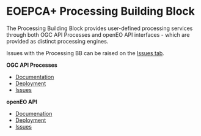 # EOEPCA+ Processing Building Block

The Processing Building Block provides user-defined processing services through both OGC API Processes and openEO API interfaces - which are provided as distinct processing engines.

Issues with the Processing BB can be raised on the [Issues tab](https://github.com/EOEPCA/processing/issues).

**OGC API Processes**
* [Documentation](https://eoepca.readthedocs.io/projects/processing/en/latest/design/processing-engine/oa/)
* [Deployment](https://eoepca.readthedocs.io/projects/deploy/en/latest/building-blocks/oapip-engine/)
* [Issues](https://github.com/EOEPCA/processing/issues)

**openEO API**
* [Documenation](https://eoepca.readthedocs.io/projects/processing/en/latest/design/processing-engine/openeo/)
* [Deployment](https://eoepca.readthedocs.io/projects/deploy/en/latest/building-blocks/openeo-engine/)
* [Issues](https://github.com/EOEPCA/processing/issues)
